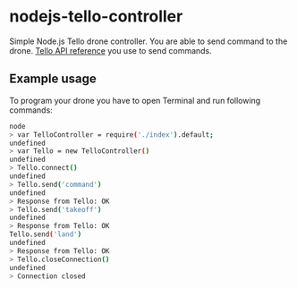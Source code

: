 # nodejs-tello-controller

Simple Node.js Tello drone controller. You are able to send command to the drone. [Tello API reference](https://dl-cdn.ryzerobotics.com/downloads/tello/0228/Tello+SDK+Readme.pdf) you use to send commands.

## Example usage

To program your drone you have to open Terminal and run following commands:

```bash
node
> var TelloController = require('./index').default;
undefined
> var Tello = new TelloController()
undefined
> Tello.connect()
undefined
> Tello.send('command')
undefined
> Response from Tello: OK
> Tello.send('takeoff')
undefined
> Response from Tello: OK
Tello.send('land')
undefined
> Response from Tello: OK
> Tello.closeConnection()
undefined
> Connection closed
```
